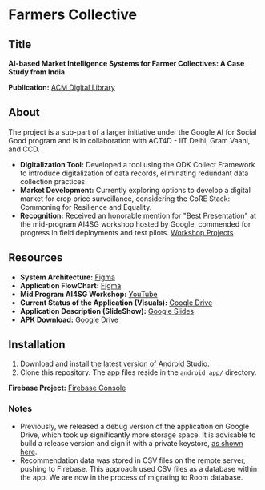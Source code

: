 # Farmers Collective

## Title
**AI-based Market Intelligence Systems for Farmer Collectives: A Case Study from India**

**Publication:** [ACM Digital Library](https://dl.acm.org/doi/10.1145/3609262)

## About
The project is a sub-part of a larger initiative under the Google AI for Social Good program and is in collaboration with ACT4D - IIT Delhi, Gram Vaani, and CCD.

- **Digitalization Tool:** Developed a tool using the ODK Collect Framework to introduce digitalization of data records, eliminating redundant data collection practices.
- **Market Development:** Currently exploring options to develop a digital market for crop price surveillance, considering the CoRE Stack: Commoning for Resilience and Equality.
- **Recognition:** Received an honorable mention for "Best Presentation" at the mid-program AI4SG workshop hosted by Google, commended for progress in field deployments and test pilots. [Workshop Projects](https://sites.google.com/view/aiforsocialgoodworkshop/2021-projects/ai4sg-workshop-7-10-feb-22)

## Resources

- **System Architecture:** [Figma](https://www.figma.com/file/FxrJba3VazzLoQwDRo8qkZ/CCD-App)
- **Application FlowChart:** [Figma](https://www.figma.com/file/XqE6NrQ4jf9Hglowd6YjBA/FlowChart)
- **Mid Program AI4SG Workshop:** [YouTube](https://www.youtube.com/watch?v=CBejp1uK55c&t=1835s)
- **Current Status of the Application (Visuals):** [Google Drive](https://drive.google.com/file/d/1Lhp8tbWW9vtFGcLZf8ANXB4qR5ED-4Kz/view?usp=sharing)
- **Application Description (SlideShow):** [Google Slides](https://docs.google.com/presentation/d/1aJQr4w4535DM4W9SDmgYJvEZIvhNGMgpx35XLd3NYpc/edit?usp=sharing)
- **APK Download:** [Google Drive](https://drive.google.com/file/d/1r8o56TbB2xRj05T3IODPna4LZyfbWrDG/view?usp=sharing)

## Installation

1. Download and install [the latest version of Android Studio](https://developer.android.com/studio).
2. Clone this repository. The app files reside in the `android app/` directory.

**Firebase Project:** [Firebase Console](https://console.firebase.google.com/u/1/project/appccd-6ee6a/overview)

### Notes

- Previously, we released a debug version of the application on Google Drive, which took up significantly more storage space. It is advisable to build a release version and sign it with a private keystore, [as shown here](https://developer.android.com/studio/publish/app-signing).
- Recommendation data was stored in CSV files on the remote server, pushing to Firebase. This approach used CSV files as a database within the app. We are now in the process of migrating to Room database.
